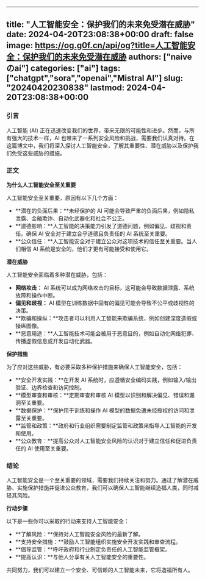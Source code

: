 
---
title: "人工智能安全：保护我们的未来免受潜在威胁"
date: 2024-04-20T23:08:38+00:00
draft: false
image: https://og.g0f.cn/api/og?title=人工智能安全：保护我们的未来免受潜在威胁
authors: ["naiveのai"]
categories: ["ai"]
tags: ["chatgpt","sora","openai","Mistral AI"]
slug: "20240420230838"
lastmod: 2024-04-20T23:08:38+00:00
---
### 引言

人工智能 (AI) 正在迅速改变我们的世界，带来无限的可能性和进步。然而，与所有强大的技术一样，AI 也带来了一系列安全风险和挑战，需要我们认真对待。在这篇博文中，我们将深入探讨人工智能安全，了解其重要性、潜在威胁以及保护我们免受这些威胁的措施。

### 正文

**为什么人工智能安全至关重要**

人工智能安全至关重要，原因有以下几个方面：

- **潜在的负面后果：**未经保护的 AI 可能会导致严重的负面后果，例如隐私泄露、金融欺诈、自动化武器化和社会不公正。
- **道德影响：**人工智能的决策能力引发了道德问题，例如偏见、歧视和责任。确保 AI 安全对于建立合乎道德且负责任的 AI 系统至关重要。
- **公众信任：**人工智能安全对于建立公众对这项技术的信任至关重要。当人们相信 AI 系统是安全的，他们才更有可能接受和使用它。

**潜在威胁**

人工智能安全面临着多种潜在威胁，包括：

- **网络攻击：** AI 系统可以成为网络攻击的目标，这可能会导致数据泄露、系统故障和操作中断。
- **偏见和歧视：** AI 模型在训练数据中固有的偏见可能会导致不公平或歧视性的决策。
- **欺骗和操纵：**攻击者可以利用人工智能来欺骗系统，例如创建深度造假或操纵图像。
- **恶意用途：**人工智能技术可能会被用于恶意目的，例如自动化网络犯罪、传播虚假信息或开发自动化武器。

**保护措施**

为了应对这些威胁，有必要采取多种保护措施来确保人工智能安全，包括：

- **安全开发实践：**在开发 AI 系统时，应遵循安全编码实践，例如输入/输出验证、边界检查和访问控制。
- **模型审查和审核：**定期审查和审核 AI 模型以识别和解决偏见、错误和漏洞至关重要。
- **数据保护：**保护用于训练和操作 AI 模型的数据免遭未经授权的访问和泄露至关重要。
- **监管和政策：**政府和行业组织需要制定监管和政策来指导人工智能的开发和使用。
- **公众教育：**提高公众对人工智能安全风险的认识对于建立信任和促进负责任的 AI 使用至关重要。

### 结论

人工智能安全是一个至关重要的领域，需要我们持续关注和努力。通过了解潜在威胁、实施保护措施并促进公众教育，我们可以确保人工智能继续造福人类，同时减轻其风险。

**行动步骤**

以下是一些你可以采取的行动来支持人工智能安全：

- **了解风险：**保持对人工智能安全风险的最新了解。
- **支持安全措施：**鼓励人工智能组织实施安全开发实践和审查流程。
- **倡导监管：**呼吁政府和行业制定负责任的人工智能监管框架。
- **提高认识：**与他人分享有关人工智能安全的重要性。

共同努力，我们可以建立一个安全、可信赖的人工智能未来，它将造福所有人。